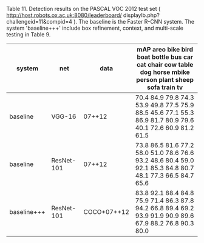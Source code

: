 Table 11. Detection results on the PASCAL VOC 2012 test set ( http://host.robots.ox.ac.uk:8080/leaderboard/ displaylb.php?challengeid=11&amp;compid=4 ). The baseline is the Faster R-CNN system. The system 'baseline+++' include box refinement, context, and multi-scale testing in Table 9.

| system      | net        | data        | mAP areo bike bird boat bottle bus car cat chair cow table dog horse mbike person plant sheep sofa train tv   |
|-------------|------------|-------------|---------------------------------------------------------------------------------------------------------------|
| baseline    | VGG-16     | 07++12      | 70.4 84.9 79.8 74.3 53.9 49.8 77.5 75.9 88.5 45.6 77.1 55.3 86.9 81.7 80.9 79.6 40.1 72.6 60.9 81.2 61.5      |
| baseline    | ResNet-101 | 07++12      | 73.8 86.5 81.6 77.2 58.0 51.0 78.6 76.6 93.2 48.6 80.4 59.0 92.1 85.3 84.8 80.7 48.1 77.3 66.5 84.7 65.6      |
| baseline+++ | ResNet-101 | COCO+07++12 | 83.8 92.1 88.4 84.8 75.9 71.4 86.3 87.8 94.2 66.8 89.4 69.2 93.9 91.9 90.9 89.6 67.9 88.2 76.8 90.3 80.0      |